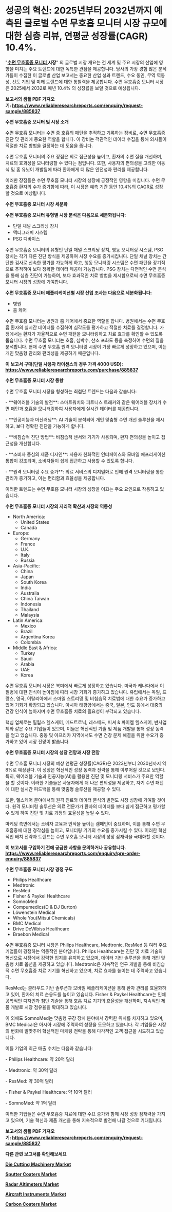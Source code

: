 <p><h1>성공의 혁신: 2025년부터 2032년까지 예측된 글로벌 수면 무호흡 모니터 시장 규모에 대한 심층 리뷰, 연평균 성장률(CAGR) 10.4%.</h1></p><p>"<strong><a href="https://www.reliableresearchreports.com/sleep-apnea-monitors-r885837?utm_campaign=106&utm_medium=7&utm_source=Github&utm_content=ia&utm_term=11042025&utm_id=sleep-apnea-monitors">수면 무호흡증 모니터&nbsp;</a></strong><strong>시장</strong>" 의 글로벌 시장 개요는 전 세계 및 주요 시장의 산업에 영향을 미치는 주요 트렌드에 대한 독특한 관점을 제공합니다. 당사의 가장 경험 많은 분석가들이 수집한 이 글로벌 산업 보고서는 중요한 산업 성과 트렌드, 수요 동인, 무역 역동성, 선도 기업 및 미래 트렌드에 대한 통찰력을 제공합니다. 수면 무호흡증 모니터 시장은 2025에서 2032로 매년 10.4% 의 성장률을 보일 것으로 예상됩니다.&nbsp;</p>
<p><strong>보고서의 샘플 PDF 가져오기:&nbsp;<a href="https://www.reliableresearchreports.com/enquiry/request-sample/885837?utm_campaign=106&utm_medium=7&utm_source=Github&utm_content=ia&utm_term=11042025&utm_id=sleep-apnea-monitors">https://www.reliableresearchreports.com/enquiry/request-sample/885837</a></strong></p>
<p><strong>수면 무호흡증 모니터 및 시장 소개</strong></p>
<p><p>수면 무호흡 모니터는 수면 중 호흡의 패턴을 추적하고 기록하는 장비로, 수면 무호흡증 진단 및 관리에 중요한 역할을 합니다. 이 장비는 객관적인 데이터 수집을 통해 의사들이 적절한 치료 방법을 결정하는 데 도움을 줍니다. </p><p>수면 무호흡 모니터의 주요 장점은 의료 접근성을 높이고, 환자의 수면 질을 개선하며, 치료의 효과성을 모니터링할 수 있다는 점입니다. 또한, 사용자의 편의성을 고려한 이동식 및 홈 유닛이 개발됨에 따라 환자에게 더 많은 안전성과 편리를 제공합니다. </p><p>이러한 장점들은 수면 무호흡 모니터 시장의 성장에 긍정적인 영향을 미칩니다. 수면 무호흡증 환자의 수가 증가함에 따라, 이 시장은 예측 기간 동안 10.4%의 CAGR로 성장할 것으로 예상됩니다.</p></p>
<p><strong>수면 무호흡증 모니터 시장 세분화</strong></p>
<p><strong>수면 무호흡증 모니터 유형별 시장 분석은 다음으로 세분화됩니다:</strong></p>
<p><ul><li>단일 채널 스크리닝 장치</li><li>액티그래피 시스템</li><li>PSG 디바이스</li></ul></p>
<p><p>수면 무호흡증 모니터의 유형인 단일 채널 스크리닝 장치, 행동 모니터링 시스템, PSG 장치는 각기 다른 진단 방식을 제공하여 시장 수요를 증가시킵니다. 단일 채널 장치는 간단한 검사로 신속한 평가를 가능하게 하고, 행동 모니터링 시스템은 수면 패턴을 장기적으로 추적하여 보다 정확한 데이터 제공이 가능합니다. PSG 장치는 다면적인 수면 분석을 통해 심층 진단이 가능하여, 보다 효과적인 치료 방법을 제시함으로써 수면 무호흡증 모니터 시장의 성장에 기여합니다.</p></p>
<p><strong>수면 무호흡증 모니터 애플리케이션별 시장 산업 조사는 다음으로 세분화됩니다:</strong></p>
<p><ul><li>병원</li><li>홈 케어</li></ul></p>
<p><p>수면 무호흡 모니터는 병원과 홈 케어에서 중요한 역할을 합니다. 병원에서는 수면 무호흡 환자의 실시간 데이터를 수집하여 심각도를 평가하고 적절한 치료를 결정합니다. 가정에서는 환자가 자율적으로 수면 패턴을 모니터링하고 치료 효과를 확인할 수 있도록 돕습니다. 수면 무호흡 모니터는 호흡, 심박수, 산소 포화도 등을 측정하여 수면의 질을 분석합니다. 현재 수면 무호흡 원격 모니터링 시장이 가장 빠르게 성장하고 있으며, 이는 개인 맞춤형 관리와 편리성을 제공하기 때문입니다.</p></p>
<p><strong>이 보고서 구매(단일 사용자 라이센스의 경우 가격 4000 USD): <a href="https://www.reliableresearchreports.com/purchase/885837?utm_campaign=106&utm_medium=7&utm_source=Github&utm_content=ia&utm_term=11042025&utm_id=sleep-apnea-monitors">https://www.reliableresearchreports.com/purchase/885837</a></strong></p>
<p><strong>수면 무호흡증 모니터 시장 동향</strong></p>
<p><p>수면 무호흡 모니터 시장을 형성하는 최첨단 트렌드는 다음과 같습니다:</p><p>- **웨어러블 기술의 발전**: 스마트워치와 피트니스 트래커와 같은 웨어러블 장치가 수면 패턴과 호흡을 모니터링하여 사용자에게 실시간 데이터를 제공합니다.</p><p>- **인공지능과 머신러닝**: AI 기술이 분석되어 개인 맞춤형 수면 개선 솔루션을 제시하고, 보다 정확한 진단을 가능하게 합니다.</p><p>- **비침습적 진단 방법**: 비침습적 센서와 기기가 사용되며, 환자 편의성을 높이고 접근성을 개선합니다.</p><p>- **소비자 중심의 제품 디자인**: 사용자 친화적인 인터페이스와 모바일 애프리케이션 통합이 강조되며, 소비자들이 쉽게 접근하고 사용할 수 있도록 합니다.</p><p>- **원격 모니터링 수요 증가**: 의료 서비스의 디지털화로 인해 원격 모니터링을 통한 관리가 증가하고, 이는 편리함과 효율성을 제공합니다.</p><p>이러한 트렌드는 수면 무호흡 모니터 시장의 성장을 이끄는 주요 요인으로 작용하고 있습니다.</p></p>
<p><strong>수면 무호흡증 모니터 시장의 지리적 확산과 시장의 역동성</strong></p>
<p><ul>
    <li>
        North America:
        <ul>
            <li>United States</li>
            <li>Canada</li>
        </ul>
    </li>
    <li>
        Europe:
        <ul>
            <li>Germany</li>
            <li>France</li>
            <li>U.K.</li>
            <li>Italy</li>
            <li>Russia</li>
        </ul>
    </li>
    <li>
        Asia-Pacific:
        <ul>
            <li>China</li>
            <li>Japan</li>
            <li>South Korea</li>
            <li>India</li>
            <li>Australia</li>
            <li>China Taiwan</li>
            <li>Indonesia</li>
            <li>Thailand</li>
            <li>Malaysia</li>
        </ul>
    </li>
    <li>
        Latin America:
        <ul>
            <li>Mexico</li>
            <li>Brazil</li>
            <li>Argentina Korea</li>
            <li>Colombia</li>
        </ul>
    </li>
    <li>
        Middle East & Africa:
        <ul>
            <li>Turkey</li>
            <li>Saudi</li>
            <li>Arabia</li>
            <li>UAE</li>
            <li>Korea</li>
        </ul>
    </li>
    </ul></p>
<p><p>수면 무호흡 모니터 시장은 북미에서 빠르게 성장하고 있습니다. 미국과 캐나다에서 이 질병에 대한 인식이 높아짐에 따라 시장 기회가 증가하고 있습니다. 유럽에서는 독일, 프랑스, 영국, 이탈리아에서 스마일 스트리밍 및 비침습적 치료법에 대한 수요가 증가하고 있어 기회가 확장되고 있습니다. 아시아 태평양에서는 중국, 일본, 인도 등에서 대중의 건강 인식이 높아지며 수면 무호흡증 치료의 필요성이 부각되고 있습니다. </p><p>핵심 업체로는 필립스 헬스케어, 메드트로닉, 레스메드, 피셔 & 파이켈 헬스케어, 반사업체와 같은 주요 기업들이 있으며, 이들은 혁신적인 기술 및 제품 개발을 통해 성장 동력을 얻고 있습니다. 중동 및 아프리카 지역에서도 수면 건강 문제 해결을 위한 수요가 증가하고 있어 시장 전망이 밝습니다.</p></p>
<p><strong>수면 무호흡증 모니터 시장의 성장 전망과 시장 전망</strong></p>
<p><p>수면 무호흡 모니터 시장의 예상 연평균 성장률(CAGR)은 2023년부터 2030년까지 약 8%로 예상된다. 이 성장은 혁신적인 성장 동력과 전략을 통해 이루어질 것으로 보인다. 특히, 웨어러블 기술과 인공지능(AI)을 활용한 진단 및 모니터링 서비스가 주요한 역할을 할 것이다. 이러한 기술들은 사용자에게 더 나은 편의성을 제공하고, 자기 수면 패턴에 대한 실시간 피드백을 통해 맞춤형 솔루션을 제공할 수 있다.</p><p>또한, 헬스케어 분야에서의 원격 진료와 데이터 분석의 발전도 시장 성장에 기여할 것이다. 원격 모니터링 솔루션은 의료 전문가가 환자의 데이터를 보다 쉽게 접근하고 평가할 수 있게 하여 진단 및 치료 과정의 효율성을 높일 수 있다.  </p><p>마케팅 측면에서는 소비자 교육과 인식을 높이는 캠페인이 중요하며, 이를 통해 수면 무호흡증에 대한 경각심을 높이고, 모니터링 기기의 수요를 증가시킬 수 있다. 이러한 혁신적인 배치 전략과 트렌드는 수면 무호흡 모니터 시장의 성장 잠재력을 극대화할 것이다.</p></p>
<p><strong>이 보고서를 구입하기 전에 궁금한 사항을 문의하거나 공유합니다. <a href="https://www.reliableresearchreports.com/enquiry/pre-order-enquiry/885837?utm_campaign=106&utm_medium=7&utm_source=Github&utm_content=ia&utm_term=11042025&utm_id=sleep-apnea-monitors">https://www.reliableresearchreports.com/enquiry/pre-order-enquiry/885837</a></strong></p>
<p><strong>수면 무호흡증 모니터 시장 경쟁 구도</strong></p>
<p><ul><li>Philips Healthcare</li><li>Medtronic</li><li>ResMed</li><li>Fisher & Paykel Healthcare</li><li>SomnoMed</li><li>Compumedics(D & DJ Burton)</li><li>Löwenstein Medical</li><li>Whole You(Mitsui Chemicals)</li><li>BMC Medical</li><li>Drive DeVilbiss Healthcare</li><li>Braebon Medical</li></ul></p>
<p><p>수면 무호흡증 모니터 시장은 Philips Healthcare, Medtronic, ResMed 등 여러 주요 기업들이 경쟁하는 역동적인 분야입니다. Philips Healthcare는 진단 및 치료 기술의 혁신으로 시장에서 강력한 입지를 유지하고 있으며, 데이터 기반 솔루션을 통해 개인 맞춤형 치료 옵션을 제공하고 있습니다. Medtronic은 지속적인 연구 개발을 통해 비침습적 수면 무호흡증 치료 기기를 혁신하고 있으며, 치료 효과를 높이는 데 주력하고 있습니다.  </p><p>ResMed는 클라우드 기반 솔루션과 모바일 애플리케이션을 통해 환자 관리를 효율화하고 있어, 환자의 치료 순응도를 높이고 있습니다. Fisher & Paykel Healthcare는 인체 공학적인 디자인과 첨단 기술을 통해 호흡 치료 기기의 효율성을 개선하며, 지속적인 제품 개발로 시장 점유율을 확대하고 있습니다.  </p><p>이 외에도 SomnoMed는 맞춤형 구강 장치 분야에서 강력한 위치를 차지하고 있으며, BMC Medical은 아시아 시장에 주력하여 성장을 도모하고 있습니다. 각 기업들은 시장의 변화에 발맞추어 혁신적인 마케팅 전략을 통해 다각적인 고객 접근을 시도하고 있습니다.</p><p>이들 기업의 최근 매출 수치는 다음과 같습니다:  </p><p>- Philips Healthcare: 약 20억 달러  </p><p>- Medtronic: 약 30억 달러  </p><p>- ResMed: 약 30억 달러  </p><p>- Fisher & Paykel Healthcare: 약 10억 달러  </p><p>- SomnoMed: 약 1억 달러  </p><p>이러한 기업들은 수면 무호흡증 치료에 대한 수요 증가와 함께 시장 성장 잠재력을 가지고 있으며, 기술 혁신과 제품 개선을 통해 지속적으로 발전해 나갈 것으로 기대됩니다.</p></p>
<p><strong>보고서의 샘플 PDF 가져오기:&nbsp;<a href="https://www.reliableresearchreports.com/enquiry/request-sample/885837?utm_campaign=106&utm_medium=7&utm_source=Github&utm_content=ia&utm_term=11042025&utm_id=sleep-apnea-monitors">https://www.reliableresearchreports.com/enquiry/request-sample/885837</a></strong></p>
<p><strong></strong></p>
<p><strong></strong></p>
<p><strong></strong></p>
<p><strong></strong></p>
<p><strong>다른 관련 보고서를 확인해보세요</strong></p>
<p><strong><p><a href="https://github.com/fendtdjunawo/Market-Research-Report-List-1/blob/main/die-cutting-machinery-market.md?utm_campaign=106&utm_medium=7&utm_source=Github&utm_content=ia&utm_term=11042025&utm_id=sleep-apnea-monitors">Die Cutting Machinery Market</a></p><p><a href="https://github.com/danzopachllq/Market-Research-Report-List-1/blob/main/sputter-coaters-market.md?utm_campaign=106&utm_medium=7&utm_source=Github&utm_content=ia&utm_term=11042025&utm_id=sleep-apnea-monitors">Sputter Coaters Market</a></p><p><a href="https://github.com/palenjeppecd/Market-Research-Report-List-1/blob/main/radar-altimeters-market.md?utm_campaign=106&utm_medium=7&utm_source=Github&utm_content=ia&utm_term=11042025&utm_id=sleep-apnea-monitors">Radar Altimeters Market</a></p><p><a href="https://github.com/raaschadonle/Market-Research-Report-List-1/blob/main/aircraft-instruments-market.md?utm_campaign=106&utm_medium=7&utm_source=Github&utm_content=ia&utm_term=11042025&utm_id=sleep-apnea-monitors">Aircraft Instruments Market</a></p><p><a href="https://github.com/hadshpinay/Market-Research-Report-List-1/blob/main/carbon-coaters-market.md?utm_campaign=106&utm_medium=7&utm_source=Github&utm_content=ia&utm_term=11042025&utm_id=sleep-apnea-monitors">Carbon Coaters Market</a></p></strong></p>
<p></p>